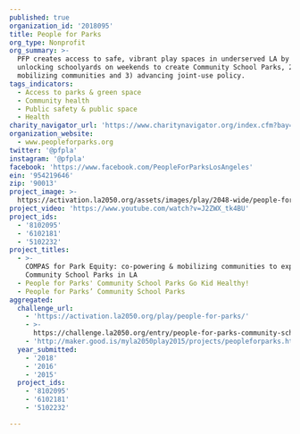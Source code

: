 ```yaml
---
published: true
organization_id: '2018095'
title: People for Parks
org_type: Nonprofit
org_summary: >-
  PFP creates access to safe, vibrant play spaces in underserved LA by 1)
  unlocking schoolyards on weekends to create Community School Parks, 2)
  mobilizing communities and 3) advancing joint-use policy.
tags_indicators:
  - Access to parks & green space
  - Community health
  - Public safety & public space
  - Health
charity_navigator_url: 'https://www.charitynavigator.org/index.cfm?bay=search.profile&ein=954219646'
organization_website:
  - www.peopleforparks.org
twitter: '@pfpla'
instagram: '@pfpla'
facebook: 'https://www.facebook.com/PeopleForParksLosAngeles'
ein: '954219646'
zip: '90013'
project_image: >-
  https://activation.la2050.org/assets/images/play/2048-wide/people-for-parks.jpg
project_video: 'https://www.youtube.com/watch?v=J2ZWX_tk4BU'
project_ids:
  - '8102095'
  - '6102181'
  - '5102232'
project_titles:
  - >-
    COMPAS for Park Equity: co-powering & mobilizing communities to expand
    Community School Parks in LA
  - People for Parks' Community School Parks Go Kid Healthy!
  - People for Parks’ Community School Parks
aggregated:
  challenge_url:
    - 'https://activation.la2050.org/play/people-for-parks/'
    - >-
      https://challenge.la2050.org/entry/people-for-parks-community-school-parks-go-kid-healthy!
    - 'http://maker.good.is/myla2050play2015/projects/peopleforparks.html'
  year_submitted:
    - '2018'
    - '2016'
    - '2015'
  project_ids:
    - '8102095'
    - '6102181'
    - '5102232'

---
```

